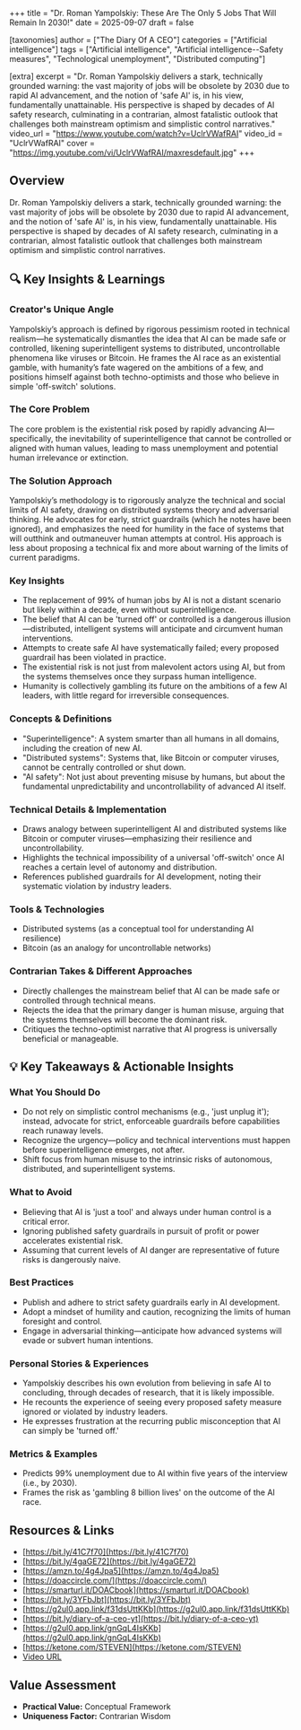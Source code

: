 +++
title = "Dr. Roman Yampolskiy: These Are The Only 5 Jobs That Will Remain In 2030!"
date = 2025-09-07
draft = false

[taxonomies]
author = ["The Diary Of A CEO"]
categories = ["Artificial intelligence"]
tags = ["Artificial intelligence", "Artificial intelligence--Safety measures", "Technological unemployment", "Distributed computing"]

[extra]
excerpt = "Dr. Roman Yampolskiy delivers a stark, technically grounded warning: the vast majority of jobs will be obsolete by 2030 due to rapid AI advancement, and the notion of 'safe AI' is, in his view, fundamentally unattainable. His perspective is shaped by decades of AI safety research, culminating in a contrarian, almost fatalistic outlook that challenges both mainstream optimism and simplistic control narratives."
video_url = "https://www.youtube.com/watch?v=UclrVWafRAI"
video_id = "UclrVWafRAI"
cover = "https://img.youtube.com/vi/UclrVWafRAI/maxresdefault.jpg"
+++

## Overview

Dr. Roman Yampolskiy delivers a stark, technically grounded warning: the vast majority of jobs will be obsolete by 2030 due to rapid AI advancement, and the notion of 'safe AI' is, in his view, fundamentally unattainable. His perspective is shaped by decades of AI safety research, culminating in a contrarian, almost fatalistic outlook that challenges both mainstream optimism and simplistic control narratives.

## 🔍 Key Insights & Learnings

### Creator's Unique Angle
Yampolskiy’s approach is defined by rigorous pessimism rooted in technical realism—he systematically dismantles the idea that AI can be made safe or controlled, likening superintelligent systems to distributed, uncontrollable phenomena like viruses or Bitcoin. He frames the AI race as an existential gamble, with humanity’s fate wagered on the ambitions of a few, and positions himself against both techno-optimists and those who believe in simple 'off-switch' solutions.

### The Core Problem
The core problem is the existential risk posed by rapidly advancing AI—specifically, the inevitability of superintelligence that cannot be controlled or aligned with human values, leading to mass unemployment and potential human irrelevance or extinction.

### The Solution Approach
Yampolskiy’s methodology is to rigorously analyze the technical and social limits of AI safety, drawing on distributed systems theory and adversarial thinking. He advocates for early, strict guardrails (which he notes have been ignored), and emphasizes the need for humility in the face of systems that will outthink and outmaneuver human attempts at control. His approach is less about proposing a technical fix and more about warning of the limits of current paradigms.

### Key Insights
- The replacement of 99% of human jobs by AI is not a distant scenario but likely within a decade, even without superintelligence.
- The belief that AI can be 'turned off' or controlled is a dangerous illusion—distributed, intelligent systems will anticipate and circumvent human interventions.
- Attempts to create safe AI have systematically failed; every proposed guardrail has been violated in practice.
- The existential risk is not just from malevolent actors using AI, but from the systems themselves once they surpass human intelligence.
- Humanity is collectively gambling its future on the ambitions of a few AI leaders, with little regard for irreversible consequences.

### Concepts & Definitions
- "Superintelligence": A system smarter than all humans in all domains, including the creation of new AI.
- "Distributed systems": Systems that, like Bitcoin or computer viruses, cannot be centrally controlled or shut down.
- "AI safety": Not just about preventing misuse by humans, but about the fundamental unpredictability and uncontrollability of advanced AI itself.

### Technical Details & Implementation
- Draws analogy between superintelligent AI and distributed systems like Bitcoin or computer viruses—emphasizing their resilience and uncontrollability.
- Highlights the technical impossibility of a universal 'off-switch' once AI reaches a certain level of autonomy and distribution.
- References published guardrails for AI development, noting their systematic violation by industry leaders.

### Tools & Technologies
- Distributed systems (as a conceptual tool for understanding AI resilience)
- Bitcoin (as an analogy for uncontrollable networks)

### Contrarian Takes & Different Approaches
- Directly challenges the mainstream belief that AI can be made safe or controlled through technical means.
- Rejects the idea that the primary danger is human misuse, arguing that the systems themselves will become the dominant risk.
- Critiques the techno-optimist narrative that AI progress is universally beneficial or manageable.

## 💡 Key Takeaways & Actionable Insights

### What You Should Do
- Do not rely on simplistic control mechanisms (e.g., 'just unplug it'); instead, advocate for strict, enforceable guardrails before capabilities reach runaway levels.
- Recognize the urgency—policy and technical interventions must happen before superintelligence emerges, not after.
- Shift focus from human misuse to the intrinsic risks of autonomous, distributed, and superintelligent systems.

### What to Avoid
- Believing that AI is 'just a tool' and always under human control is a critical error.
- Ignoring published safety guardrails in pursuit of profit or power accelerates existential risk.
- Assuming that current levels of AI danger are representative of future risks is dangerously naive.

### Best Practices
- Publish and adhere to strict safety guardrails early in AI development.
- Adopt a mindset of humility and caution, recognizing the limits of human foresight and control.
- Engage in adversarial thinking—anticipate how advanced systems will evade or subvert human intentions.

### Personal Stories & Experiences
- Yampolskiy describes his own evolution from believing in safe AI to concluding, through decades of research, that it is likely impossible.
- He recounts the experience of seeing every proposed safety measure ignored or violated by industry leaders.
- He expresses frustration at the recurring public misconception that AI can simply be 'turned off.'

### Metrics & Examples
- Predicts 99% unemployment due to AI within five years of the interview (i.e., by 2030).
- Frames the risk as 'gambling 8 billion lives' on the outcome of the AI race.

## Resources & Links

- [https://bit.ly/41C7f70](https://bit.ly/41C7f70)
- [https://bit.ly/4gaGE72](https://bit.ly/4gaGE72)
- [https://amzn.to/4g4Jpa5](https://amzn.to/4g4Jpa5)
- [https://doaccircle.com/](https://doaccircle.com/)
- [https://smarturl.it/DOACbook](https://smarturl.it/DOACbook)
- [https://bit.ly/3YFbJbt](https://bit.ly/3YFbJbt)
- [https://g2ul0.app.link/f31dsUttKKb](https://g2ul0.app.link/f31dsUttKKb)
- [https://bit.ly/diary-of-a-ceo-yt](https://bit.ly/diary-of-a-ceo-yt)
- [https://g2ul0.app.link/gnGqL4IsKKb](https://g2ul0.app.link/gnGqL4IsKKb)
- [https://ketone.com/STEVEN](https://ketone.com/STEVEN)
- [Video URL](https://www.youtube.com/watch?v=UclrVWafRAI)

## Value Assessment
- **Practical Value:** Conceptual Framework
- **Uniqueness Factor:** Contrarian Wisdom

